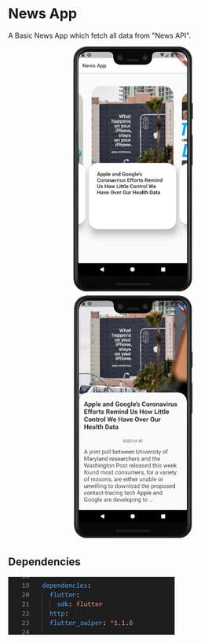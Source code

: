 # News App

A Basic News App which fetch all data from "News API".

<p align="center">
<img src="https://github.com/gaurangkeluskar22/News-App/blob/master/images/first of news app.PNG" height="500">
<img src="https://github.com/gaurangkeluskar22/News-App/blob/master/images/second of news app.PNG" height="500">
</p>

## Dependencies
<img src="https://github.com/gaurangkeluskar22/News-App/blob/master/images/dependency.PNG">

